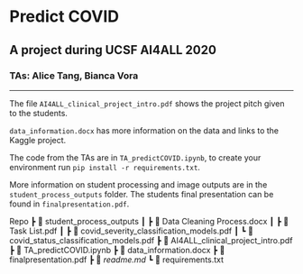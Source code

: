 # Predict COVID
## A project during UCSF AI4ALL 2020
### TAs: Alice Tang, Bianca Vora

---

The file `AI4ALL_clinical_project_intro.pdf` shows the project pitch given to the students.

`data_information.docx` has more information on the data and links to the Kaggle project.

The code from the TAs are in `TA_predictCOVID.ipynb`, to create your environment run `pip install -r requirements.txt`.

More information on student processing and image outputs are in the `student_process_outputs` folder. The students final presentation can be found in `finalpresentation.pdf`. 

Repo
 ┣ 📂 student_process_outputs
 ┃ ┣ 📜 Data Cleaning Process.docx
 ┃ ┣ 📜 Task List.pdf
 ┃ ┣ 📜 covid_severity_classification_models.pdf
 ┃ ┗ 📜 covid_status_classification_models.pdf
 ┣ 📜 AI4ALL_clinical_project_intro.pdf
 ┣ 📜 TA_predictCOVID.ipynb
 ┣ 📜 data_information.docx
 ┣ 📜 finalpresentation.pdf
 ┣ 📜 *readme.md*
 ┗ 📜 requirements.txt

